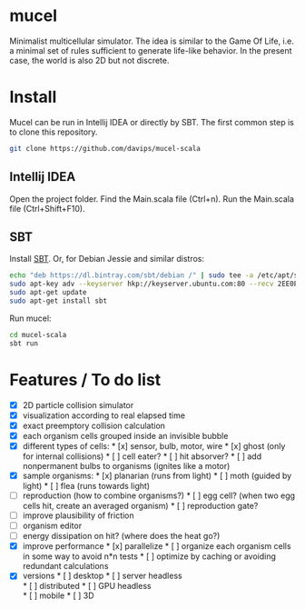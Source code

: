 # mucel
Minimalist multicellular simulator.
The idea is similar to the Game Of Life, i.e. a minimal set of rules sufficient to generate life-like behavior.
In the present case, the world is also 2D but not discrete.
 

Install
=======
Mucel can be run in Intellij IDEA or directly by SBT.
The first common step is to clone this repository.
```bash
git clone https://github.com/davips/mucel-scala
```

Intellij IDEA
-------------
Open the project folder.
Find the Main.scala file (Ctrl+n).
Run the Main.scala file (Ctrl+Shift+F10).

SBT
---
Install [SBT](http://www.scala-sbt.org/index.html).
Or, for Debian Jessie and similar distros:
```bash
echo "deb https://dl.bintray.com/sbt/debian /" | sudo tee -a /etc/apt/sources.list.d/sbt.list
sudo apt-key adv --keyserver hkp://keyserver.ubuntu.com:80 --recv 2EE0EA64E40A89B84B2DF73499E82A75642AC823
sudo apt-get update
sudo apt-get install sbt
```

Run mucel:
```bash
cd mucel-scala
sbt run
```
Features / To do list
=====================
* [x] 2D particle collision simulator
* [x] visualization according to real elapsed time
* [x] exact preemptory collision calculation
* [x] each organism cells grouped inside an invisible bubble
* [x] different types of cells: 
       * [x] sensor, bulb, motor, wire
       * [x] ghost (only for internal collisions)
       * [ ] cell eater?
       * [ ] hit absorver?
       * [ ] add nonpermanent bulbs to organisms (ignites like a motor)
* [x] sample organisms:
       * [x] planarian (runs from light)
       * [ ] moth (guided by light)
       * [ ] flea (runs towards light)
* [ ] reproduction (how to combine organisms?)
       * [ ] egg cell? (when two egg cells hit, create an averaged organism)
       * [ ] reproduction gate?       
* [ ] improve plausibility of friction
* [ ] organism editor
* [ ] energy dissipation on hit? (where does the heat go?)
* [x] improve performance
       * [x] parallelize
       * [ ] organize each organism cells in some way to avoid n\*n tests
       * [ ] optimize by caching or avoiding redundant calculations
* [x] versions
       * [ ] desktop
       * [ ] server headless       
       * [ ] distributed
       * [ ] GPU headless       
       * [ ] mobile
       * [ ] 3D
